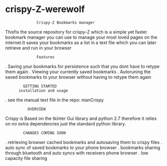 # crispy-Z-werewolf
                  Crispy-Z Bookmarks manager
Thisfis the source repository for crispy-Z which is a simple yet faster bookmark manager you can use to manage your most loved pages on the internet.It saves your bookmarks as a list in a text file which you can later retrieve and run in your browser
  
                  Features
. Saving your bookmarks for persistence such that you dont have to retype them again
. Viewing your currently saved bookmarks
. Autoruning the saved bookmarks to your browser without having to retype them again

            GETTING STARTED
          installation and usage
  . see the manual text file in the repo: manCrispy
  
              OVERVIEW
Crispy is Based on the tkinter Gui library and python 2.7 therefore it relies  on no extra dependencies just the standard python library.

            CHANGES COMING SOON
. retrieving browser cached bookmarks and autosaving them to crispy files
. auto sync of saved bookmarks to your phone browser
. bookmarks sharing through bluetooth and auto syncs with receivers phone browser
. low capacity file sharing
